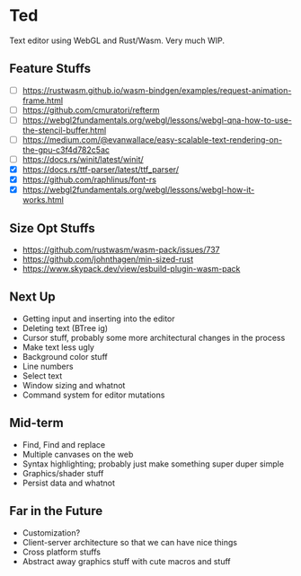 # Ted
Text editor using WebGL and Rust/Wasm. Very much WIP.

## Feature Stuffs
- [ ] https://rustwasm.github.io/wasm-bindgen/examples/request-animation-frame.html
- [ ] https://github.com/cmuratori/refterm
- [ ] https://webgl2fundamentals.org/webgl/lessons/webgl-qna-how-to-use-the-stencil-buffer.html
- [ ] https://medium.com/@evanwallace/easy-scalable-text-rendering-on-the-gpu-c3f4d782c5ac
- [ ] https://docs.rs/winit/latest/winit/
- [x] https://docs.rs/ttf-parser/latest/ttf_parser/
- [x] https://github.com/raphlinus/font-rs
- [x] https://webgl2fundamentals.org/webgl/lessons/webgl-how-it-works.html

## Size Opt Stuffs
- https://github.com/rustwasm/wasm-pack/issues/737
- https://github.com/johnthagen/min-sized-rust
- https://www.skypack.dev/view/esbuild-plugin-wasm-pack

## Next Up
- Getting input and inserting into the editor
- Deleting text (BTree ig)
- Cursor stuff, probably some more architectural changes in the process
- Make text less ugly
- Background color stuff
- Line numbers
- Select text
- Window sizing and whatnot
- Command system for editor mutations

## Mid-term
- Find, Find and replace
- Multiple canvases on the web
- Syntax highlighting; probably just make something super duper simple
- Graphics/shader stuff
- Persist data and whatnot

## Far in the Future
- Customization?
- Client-server architecture so that we can have nice things
- Cross platform stuffs
- Abstract away graphics stuff with cute macros and stuff

